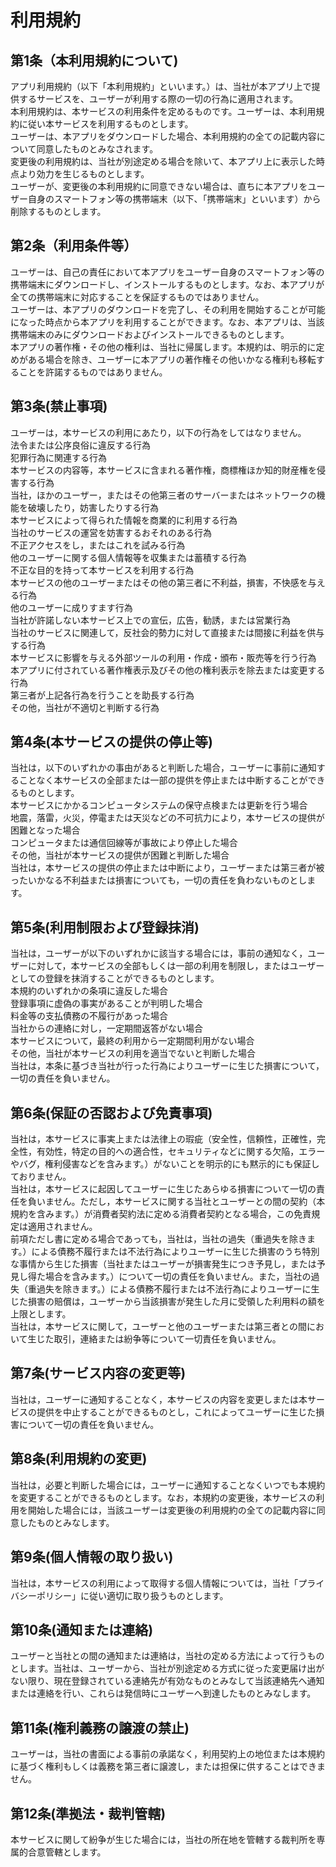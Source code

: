 # 利用規約

## 第1条（本利用規約について)
アプリ利用規約（以下「本利用規約」といいます。）は、当社が本アプリ上で提供するサービスを、ユーザーが利用する際の一切の行為に適用されます。  
本利用規約は、本サービスの利用条件を定めるものです。ユーザーは、本利用規約に従い本サービスを利用するものとします。  
ユーザーは、本アプリをダウンロードした場合、本利用規約の全ての記載内容について同意したものとみなされます。  
変更後の利用規約は、当社が別途定める場合を除いて、本アプリ上に表示した時点より効力を生じるものとします。  
ユーザーが、変更後の本利用規約に同意できない場合は、直ちに本アプリをユーザー自身のスマートフォン等の携帯端末（以下、「携帯端末」といいます）から削除するものとします。

## 第2条（利用条件等）
ユーザーは、自己の責任において本アプリをユーザー自身のスマートフォン等の携帯端末にダウンロードし、インストールするものとします。なお、本アプリが全ての携帯端末に対応することを保証するものではありません。  
ユーザーは、本アプリのダウンロードを完了し、その利用を開始することが可能になった時点から本アプリを利用することができます。なお、本アプリは、当該携帯端末のみにダウンロードおよびインストールできるものとします。  
本アプリの著作権・その他の権利は、当社に帰属します。本規約は、明示的に定めがある場合を除き、ユーザーに本アプリの著作権その他いかなる権利も移転することを許諾するものではありません。

## 第3条(禁止事項)
ユーザーは，本サービスの利用にあたり，以下の行為をしてはなりません。  
法令または公序良俗に違反する行為  
犯罪行為に関連する行為  
本サービスの内容等，本サービスに含まれる著作権，商標権ほか知的財産権を侵害する行為  
当社，ほかのユーザー，またはその他第三者のサーバーまたはネットワークの機能を破壊したり，妨害したりする行為  
本サービスによって得られた情報を商業的に利用する行為  
当社のサービスの運営を妨害するおそれのある行為  
不正アクセスをし，またはこれを試みる行為  
他のユーザーに関する個人情報等を収集または蓄積する行為  
不正な目的を持って本サービスを利用する行為  
本サービスの他のユーザーまたはその他の第三者に不利益，損害，不快感を与える行為  
他のユーザーに成りすます行為  
当社が許諾しない本サービス上での宣伝，広告，勧誘，または営業行為  
当社のサービスに関連して，反社会的勢力に対して直接または間接に利益を供与する行為  
本サービスに影響を与える外部ツールの利用・作成・頒布・販売等を行う行為  
本アプリに付されている著作権表示及びその他の権利表示を除去または変更する行為  
第三者が上記各行為を行うことを助長する行為  
その他，当社が不適切と判断する行為  

## 第4条(本サービスの提供の停止等)
当社は，以下のいずれかの事由があると判断した場合，ユーザーに事前に通知することなく本サービスの全部または一部の提供を停止または中断することができるものとします。  
本サービスにかかるコンピュータシステムの保守点検または更新を行う場合  
地震，落雷，火災，停電または天災などの不可抗力により，本サービスの提供が困難となった場合  
コンピュータまたは通信回線等が事故により停止した場合  
その他，当社が本サービスの提供が困難と判断した場合  
当社は，本サービスの提供の停止または中断により，ユーザーまたは第三者が被ったいかなる不利益または損害についても，一切の責任を負わないものとします。

## 第5条(利用制限および登録抹消)
当社は，ユーザーが以下のいずれかに該当する場合には，事前の通知なく，ユーザーに対して，本サービスの全部もしくは一部の利用を制限し，またはユーザーとしての登録を抹消することができるものとします。  
本規約のいずれかの条項に違反した場合  
登録事項に虚偽の事実があることが判明した場合  
料金等の支払債務の不履行があった場合  
当社からの連絡に対し，一定期間返答がない場合  
本サービスについて，最終の利用から一定期間利用がない場合  
その他，当社が本サービスの利用を適当でないと判断した場合  
当社は，本条に基づき当社が行った行為によりユーザーに生じた損害について，一切の責任を負いません。

## 第6条(保証の否認および免責事項)
当社は，本サービスに事実上または法律上の瑕疵（安全性，信頼性，正確性，完全性，有効性，特定の目的への適合性，セキュリティなどに関する欠陥，エラーやバグ，権利侵害などを含みます。）がないことを明示的にも黙示的にも保証しておりません。  
当社は，本サービスに起因してユーザーに生じたあらゆる損害について一切の責任を負いません。ただし，本サービスに関する当社とユーザーとの間の契約（本規約を含みます。）が消費者契約法に定める消費者契約となる場合，この免責規定は適用されません。  
前項ただし書に定める場合であっても，当社は，当社の過失（重過失を除きます。）による債務不履行または不法行為によりユーザーに生じた損害のうち特別な事情から生じた損害（当社またはユーザーが損害発生につき予見し，または予見し得た場合を含みます。）について一切の責任を負いません。また，当社の過失（重過失を除きます。）による債務不履行または不法行為によりユーザーに生じた損害の賠償は，ユーザーから当該損害が発生した月に受領した利用料の額を上限とします。  
当社は，本サービスに関して，ユーザーと他のユーザーまたは第三者との間において生じた取引，連絡または紛争等について一切責任を負いません。

## 第7条(サービス内容の変更等)
当社は，ユーザーに通知することなく，本サービスの内容を変更しまたは本サービスの提供を中止することができるものとし，これによってユーザーに生じた損害について一切の責任を負いません。

## 第8条(利用規約の変更)
当社は，必要と判断した場合には，ユーザーに通知することなくいつでも本規約を変更することができるものとします。なお，本規約の変更後，本サービスの利用を開始した場合には，当該ユーザーは変更後の利用規約の全ての記載内容に同意したものとみなします。

## 第9条(個人情報の取り扱い)
当社は，本サービスの利用によって取得する個人情報については，当社「プライバシーポリシー」に従い適切に取り扱うものとします。

## 第10条(通知または連絡)
ユーザーと当社との間の通知または連絡は，当社の定める方法によって行うものとします。当社は、ユーザーから、当社が別途定める方式に従った変更届け出がない限り、現在登録されている連絡先が有効なものとみなして当該連絡先へ通知または連絡を行い、これらは発信時にユーザーへ到達したものとみなします。

## 第11条(権利義務の譲渡の禁止)
ユーザーは，当社の書面による事前の承諾なく，利用契約上の地位または本規約に基づく権利もしくは義務を第三者に譲渡し，または担保に供することはできません。

## 第12条(準拠法・裁判管轄)
本サービスに関して紛争が生じた場合には，当社の所在地を管轄する裁判所を専属的合意管轄とします。